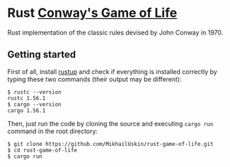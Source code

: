 # Rust [Conway's Game of Life](https://en.wikipedia.org/wiki/Conway%27s_Game_of_Life)
Rust implementation of the classic rules devised by John Conway in 1970.
## Getting started
First of all, install [rustup](https://www.rust-lang.org/tools/install) and check if everything is installed correctly by typing these two commands (their output may be different):
```
$ rustc --version
rustc 1.56.1
$ cargo --version
cargo 1.56.1
```
Then, just run the code by cloning the source and executing `cargo run` command in the root directory:
```
$ git clone https://github.com/MikhailUskin/rust-game-of-life.git
$ cd rust-game-of-life
$ cargo run
```
